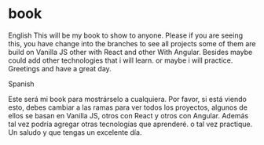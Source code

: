# book
English
This will be my book to show to anyone. Please if you are seeing this, you have  change into the branches to see all projects some of them
are build on Vanilla JS other with React and other With Angular. Besides maybe could add other technologies that i will learn. or maybe i will practice.
Greetings and have a great day.

Spanish

Este será mi book para mostrárselo a cualquiera. Por favor, si está viendo esto, debes cambiar a las ramas para ver todos los proyectos, algunos de ellos
se basan en Vanilla JS, otros con React y otros con Angular. Además tal vez podría agregar otras tecnologías que aprenderé. o tal vez practique.
Un saludo y que tengas un excelente día.
